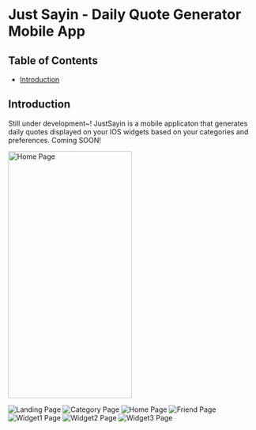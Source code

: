 # Just Sayin - Daily Quote Generator Mobile App

## Table of Contents

- [Introduction](#introduction)

## Introduction

Still under development~! JustSayin is a mobile applicaton that generates daily quotes displayed on your IOS widgets based on your categories and preferences. Coming SOON!

<img src="/promoteAssets/Frame2.png" alt="Home Page" width="250" height="500"/>

![Landing Page](https://raw.githubusercontent.com/winzamark123/JustSayin/master/promoteAssets/Frame.png)
![Category Page](./promoteAssets/Frame2.png)
![Home Page](./promoteAssets/Frame3.png)
![Friend Page](./promoteAssets/Frame4.png)
![Widget1 Page](./promoteAssets/Frame7.png)
![Widget2 Page](./promoteAssets/Frame8.png)
![Widget3 Page](./promoteAssets/Frame9.png)
